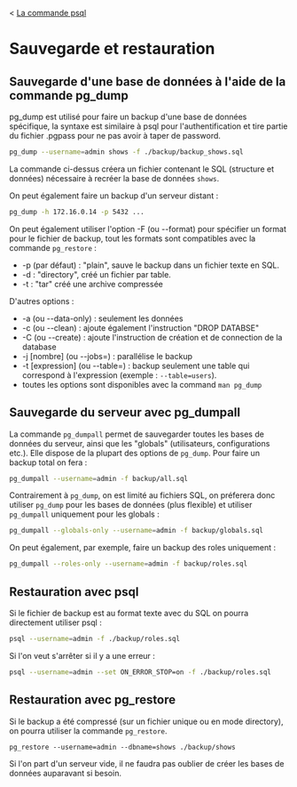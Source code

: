 < [La commande psql](/doc/psql.md)

# Sauvegarde et restauration

## Sauvegarde d'une base de données à l'aide de la commande pg_dump

pg_dump est utilisé pour faire un backup d'une base de données spécifique, la syntaxe est similaire à psql pour l'authentification et tire partie du fichier .pgpass pour ne pas avoir à taper de password.

```bash
pg_dump --username=admin shows -f ./backup/backup_shows.sql
```

La commande ci-dessus créera un fichier contenant le SQL (structure et données) nécessaire à recréer la base de données `shows`.

On peut également faire un backup d'un serveur distant :

```bash
pg_dump -h 172.16.0.14 -p 5432 ...
```

On peut également utiliser l'option -F (ou --format) pour spécifier un format pour le fichier de backup, tout les formats sont compatibles avec la commande `pg_restore` :

* -p (par défaut) : "plain", sauve le backup dans un fichier texte en SQL.
* -d : "directory", créé un fichier par table.
* -t : "tar" créé une archive compressée

D'autres options :

* -a (ou --data-only) : seulement les données
* -c (ou --clean) : ajoute également l'instruction "DROP DATABSE"
* -C (ou --create) : ajoute l'instruction de création et de connection de la database
* -j [nombre] (ou --jobs=) : parallélise le backup
* -t [expression] (ou --table=) : backup seulement une table qui correspond à l'expression  (exemple : `--table=users`).
* toutes les options sont disponibles avec la command `man pg_dump`

## Sauvegarde du serveur avec pg_dumpall

La commande `pg_dumpall` permet de sauvegarder toutes les bases de données du serveur, ainsi que les "globals" (utilisateurs, configurations etc.). Elle dispose de la plupart des options de `pg_dump`. Pour faire un backup total on fera :

```bash
pg_dumpall --username=admin -f backup/all.sql
```

Contrairement à `pg_dump`, on est limité au fichiers SQL, on préferera donc utiliser `pg_dump` pour les bases de données (plus flexible) et utiliser `pg_dumpall` uniquement pour les globals :

```bash
pg_dumpall --globals-only --username=admin -f backup/globals.sql
```

On peut également, par exemple, faire un backup des roles uniquement :

```bash
pg_dumpall --roles-only --username=admin -f backup/roles.sql
```

## Restauration avec psql

Si le fichier de backup est au format texte avec du SQL on pourra directement utiliser psql :

```bash
psql --username=admin -f ./backup/roles.sql
```

Si l'on veut s'arrêter si il y a une erreur :

```bash
psql --username=admin --set ON_ERROR_STOP=on -f ./backup/roles.sql
```

## Restauration avec pg_restore

Si le backup a été compressé (sur un fichier unique ou en mode directory), on pourra utiliser la commande `pg_restore`.

```
pg_restore --username=admin --dbname=shows ./backup/shows
```

Si l'on part d'un serveur vide, il ne faudra pas oublier de créer les bases de données auparavant si besoin.
